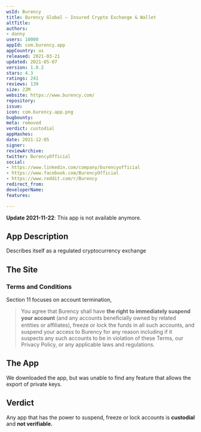 ```yaml
---
wsId: Burency
title: Burency Global – Insured Crypto Exchange & Wallet
altTitle: 
authors:
- danny
users: 10000
appId: com.burency.app
appCountry: us
released: 2021-03-21
updated: 2021-05-07
version: 1.0.2
stars: 4.3
ratings: 241
reviews: 139
size: 22M
website: https://www.burency.com/
repository: 
issue: 
icon: com.burency.app.png
bugbounty: 
meta: removed
verdict: custodial
appHashes: 
date: 2021-12-05
signer: 
reviewArchive: 
twitter: BurencyOfficial
social:
- https://www.linkedin.com/company/burencyofficial
- https://www.facebook.com/BurencyOfficial
- https://www.reddit.com/r/Burency
redirect_from: 
developerName: 
features: 

---
```


**Update 2021-11-22**: This app is not available anymore.

## App Description

Describes itself as a regulated cryptocurrency exchange

## The Site

### Terms and Conditions

Section 11 focuses on account termination,

> You agree that Burency shall have **the right to immediately suspend your account** (and any accounts beneﬁcially owned by related entities or aﬃliates), freeze or lock the funds in all such accounts, and suspend your access to Burency for any reason including if it suspects any such accounts to be in violation of these Terms, our Privacy Policy, or any applicable laws and regulations.

## The App

We downloaded the app, but was unable to find any feature that allows the export of private keys.

## Verdict

Any app that has the power to suspend, freeze or lock accounts is **custodial** and **not verifiable.**

